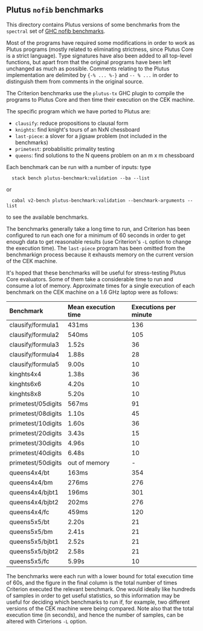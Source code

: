 ## Plutus `nofib` benchmarks

This directory contains Plutus versions of some benchmarks from the
`spectral` set of [GHC nofib benchmarks](https://github.com/ghc/nofib).

Most of the programs have required some modifications in order to work as Plutus
programs (mostly related to eliminating strictness, since Plutus Core is a
strict language).  Type signatures have also been added to all top-level
functions, but apart from that the original programs have been left unchanged as
much as possible.  Comments relating to the Plutus implementation are delimited
by `{-% ... %-}` and `-- % ...` in order to distinguish them from comments in
the original source.

The Criterion benchmarks use the `plutus-tx` GHC plugin to compile the programs
to Plutus Core and then time their execution on the CEK machine.

The specific program which we have ported to Plutus are:

   * `clausify`: reduce propositions to clausal form 
   * `knights`: find knight's tours of an NxN chessboard
   * `last-piece`: a slover for a jigsaw problem (not included in the benchmarks)
   * `primetest`: probablisitic primality testing
   * `queens`: find solutions to the N queens problem on an m x m chessboard


Each benchmark can be run with a number of inputs: type

```
  stack bench plutus-benchmark:validation --ba --list
```

or 
```
  cabal v2-bench plutus-benchmark:validation --benchmark-arguments --list
```

to see the available benchmarks.

The benchmarks generally take a long time to run, and Criterion has been
configured to run each one for a minimum of 60 seconds in order to get enough
data to get reasonable results (use Criterion's `-L` option to change the
execution time). The `last-piece` program has been omitted from the benchmarkign
process because it exhausts memory on the current version of the CEK machine.

It's hoped that these benchmarks will be useful for stress-testing Plutus Core
evaluators.  Some of them take a considerable time to run and consume a lot of
memory.  Approximate times for a single execution of each benchmark on the
CEK machine on a 1.6 GHz laptop were as follows:

| Benchmark              | Mean execution time    | Executions per minute  |
|:-----------------------|:-----------------------|:-----------------------|
| clausify/formula1      | 431ms                  | 136                    |
| clausify/formula2      | 540ms                  | 105                    |
| clausify/formula3      | 1.52s                  | 36                     |
| clausify/formula4      | 1.88s                  | 28                     |
| clausify/formula5      | 9.00s                  | 10                     |
| kinghts4x4             | 1.38s                  | 36                     |
| kinghts6x6             | 4.20s                  | 10                     |
| kinghts8x8             | 5.20s                  | 10                     |
| primetest/05digits     | 567ms                  | 91                     |
| primetest/08digits     | 1.10s                  | 45                     |
| primetest/10digits     | 1.60s                  | 36                     |
| primetest/20digits     | 3.43s                  | 15                     |
| primetest/30digits     | 4.96s                  | 10                     |
| primetest/40digits     | 6.48s                  | 10                     |
| primetest/50digits     | out of memory          | -                      |
| queens4x4/bt           | 163ms                  | 354                    |
| queens4x4/bm           | 276ms                  | 276                    |
| queens4x4/bjbt1        | 196ms                  | 301                    | 
| queens4x4/bjbt2        | 202ms                  | 276                    |
| queens4x4/fc           | 459ms                  | 120                    |
| queens5x5/bt           | 2.20s                  | 21                     |
| queens5x5/bm           | 2.41s                  | 21                     |
| queens5x5/bjbt1        | 2.52s                  | 21                     | 
| queens5x5/bjbt2        | 2.58s                  | 21                     |
| queens5x5/fc           | 5.99s                  | 10                     |

The benchmarks were each run with a lower bound for total execution time of 60s,
and the figure in the final column is the total number of times Criterion
executed the relevant benchmark.  One would ideally like hundreds of samples in
order to get useful statistics, so this information may be useful for deciding
which benchmarks to run if, for example, two different versions of the CEK
machine were being compared.  Note also that the total execution time (in
seconds), and hence the number of samples, can be altered with Cirterions `-L`
option.